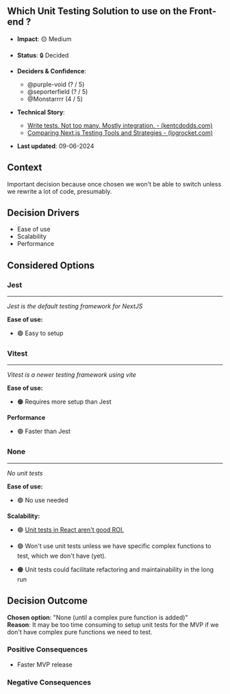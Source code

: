 ## Which Unit Testing Solution to use on the Front-end ?

- **Impact**: 🟡 Medium
- **Status**: 🔒 Decided
- **Deciders & Confidence**:

  - @purple-void (? / 5️)
  - @seporterfield (? / 5️)
  - @Monstarrrr (4 / 5️)

- **Technical Story**: <!-- optional related URLs -->

  - [Write tests. Not too many. Mostly integration. - (kentcdodds.com)](https://kentcdodds.com/blog/write-tests)
  - [Comparing Next.js Testing Tools and Strategies - (logrocket.com)](https://blog.logrocket.com/comparing-next-js-testing-tools-strategies/)

- **Last updated**: 09-06-2024

## Context

Important decision because once chosen we won't be able to switch unless we rewrite a lot of code, presumably.

## Decision Drivers <!-- optional -->

- Ease of use
- Scalability
- Performance

## Considered Options

<!-- Add reasons why to pick or not to pick each of them based on decision drivers -->

### Jest

---

_Jest is the default testing framework for NextJS_

**Ease of use:**

- :green_circle: Easy to setup

### Vitest

---

_Vitest is a newer testing framework using vite_

**Ease of use:**

- :orange_circle: Requires more setup than Jest

**Performance**

- :green_circle: Faster than Jest

### None

---

_No unit tests_

**Ease of use:**

- :green_circle: No use needed

**Scalability:**

- :green_circle: [Unit tests in React aren't good ROI.](https://www.reddit.com/r/reactjs/comments/10panfs/comment/j6jr2n4/?utm_source=share&utm_medium=web3x&utm_name=web3xcss&utm_term=1&utm_content=share_button)

- :green_circle: Won't use unit tests unless we have specific complex functions to test, which we don't have (yet).
- :orange_circle: Unit tests could facilitate refactoring and maintainability in the long run

## Decision Outcome

**Chosen option**: "None (until a complex pure function is added)"  
**Reason**: It may be too time consuming to setup unit tests for the MVP if we don't have complex pure functions we need to test.

### Positive Consequences <!-- optional -->

- Faster MVP release

### Negative Consequences <!-- optional -->
